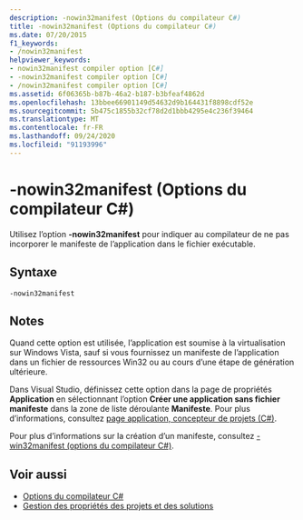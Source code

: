 ```yaml
---
description: -nowin32manifest (Options du compilateur C#)
title: -nowin32manifest (Options du compilateur C#)
ms.date: 07/20/2015
f1_keywords:
- /nowin32manifest
helpviewer_keywords:
- nowin32manifest compiler option [C#]
- -nowin32manifest compiler option [C#]
- /nowin32manifest compiler option [C#]
ms.assetid: 6f06365b-b87b-46a2-b187-b3bfeaf4862d
ms.openlocfilehash: 13bbee66901149d54632d9b164431f8898cdf52e
ms.sourcegitcommit: 5b475c1855b32cf78d2d1bbb4295e4c236f39464
ms.translationtype: MT
ms.contentlocale: fr-FR
ms.lasthandoff: 09/24/2020
ms.locfileid: "91193996"
---
```

# <a name="-nowin32manifest-c-compiler-options"></a>-nowin32manifest (Options du compilateur C#)

Utilisez l’option **-nowin32manifest** pour indiquer au compilateur de ne pas incorporer le manifeste de l’application dans le fichier exécutable.  
  
## <a name="syntax"></a>Syntaxe  
  
```console  
-nowin32manifest  
```  
  
## <a name="remarks"></a>Notes  

 Quand cette option est utilisée, l’application est soumise à la virtualisation sur Windows Vista, sauf si vous fournissez un manifeste de l’application dans un fichier de ressources Win32 ou au cours d’une étape de génération ultérieure.  
  
 Dans Visual Studio, définissez cette option dans la page de propriétés **Application** en sélectionnant l’option **Créer une application sans fichier manifeste** dans la zone de liste déroulante **Manifeste**. Pour plus d’informations, consultez [page application, concepteur de projets (C#)](/visualstudio/ide/reference/application-page-project-designer-csharp).  
  
 Pour plus d’informations sur la création d’un manifeste, consultez [-win32manifest (options du compilateur C#)](./win32manifest-compiler-option.md).  
  
## <a name="see-also"></a>Voir aussi

- [Options du compilateur C#](./index.md)
- [Gestion des propriétés des projets et des solutions](/visualstudio/ide/managing-project-and-solution-properties)
